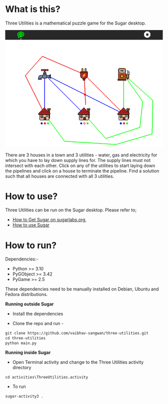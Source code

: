 What is this?
=============

Three Utilities is a mathematical puzzle game for the Sugar desktop.

![alt text](https://github.com/vaibhav-sangwan-02/three-utilities/blob/main/screenshots/try_3.png?raw=true)

There are 3 houses in a town and 3 utilities - water, gas and electricity for which you have to lay down supply lines for. The supply lines must not intersect with each other. Click on any of the utilities to start laying down the pipelines and click on a house to terminate the pipeline. Find a solution such that all houses are connected with all 3 utilities.


How to use?
===========

Three Utilities can be run on the Sugar desktop.  Please refer to;

* [How to Get Sugar on sugarlabs.org](https://sugarlabs.org/),
* [How to use Sugar](https://help.sugarlabs.org/)

How to run?
=================

Dependencies:- 
- Python >= 3.10
- PyGObject >= 3.42
- PyGame >= 2.5
  
These dependencies need to be manually installed on Debian, Ubuntu and Fedora distributions.


**Running outside Sugar**


- Install the dependencies

- Clone the repo and run -
```
git clone https://github.com/vaibhav-sangwan/three-utilities.git
cd three-utilities
python main.py
```

**Running inside Sugar**

- Open Terminal activity and change to the Three Utilities activity directory
```
cd activities\ThreeUtilities.activity
```
- To run
```
sugar-activity3 .
```